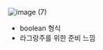![image (7)](https://github.com/user-attachments/assets/2ede2eef-4f0a-4bfd-8475-b81b1cd86dc2)

- boolean 형식
- 라그랑주를 위한 준비 느낌